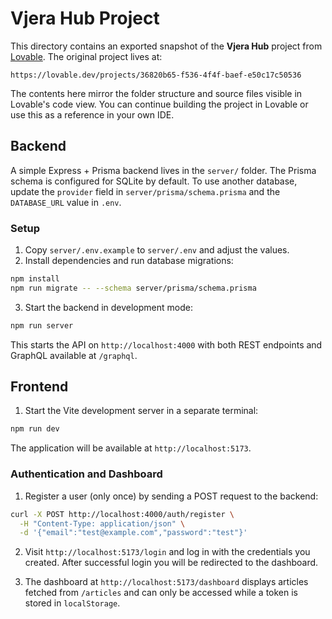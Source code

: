 # Vjera Hub Project

This directory contains an exported snapshot of the **Vjera Hub** project from [Lovable](https://lovable.dev).  The original project lives at:

```
https://lovable.dev/projects/36820b65-f536-4f4f-baef-e50c17c50536
```

The contents here mirror the folder structure and source files visible in Lovable's code view.  You can continue building the project in Lovable or use this as a reference in your own IDE.
## Backend

A simple Express + Prisma backend lives in the `server/` folder. The Prisma schema is configured for SQLite by default. To use another database, update the `provider` field in `server/prisma/schema.prisma` and the `DATABASE_URL` value in `.env`.

### Setup

1. Copy `server/.env.example` to `server/.env` and adjust the values.
2. Install dependencies and run database migrations:

```bash
npm install
npm run migrate -- --schema server/prisma/schema.prisma
```

3. Start the backend in development mode:

```bash
npm run server
```

This starts the API on `http://localhost:4000` with both REST endpoints and GraphQL available at `/graphql`.

## Frontend

1. Start the Vite development server in a separate terminal:

```bash
npm run dev
```

The application will be available at `http://localhost:5173`.

### Authentication and Dashboard

1. Register a user (only once) by sending a POST request to the backend:

```bash
curl -X POST http://localhost:4000/auth/register \
  -H "Content-Type: application/json" \
  -d '{"email":"test@example.com","password":"test"}'
```

2. Visit `http://localhost:5173/login` and log in with the credentials you created. After successful login you will be redirected to the dashboard.

3. The dashboard at `http://localhost:5173/dashboard` displays articles fetched from `/articles` and can only be accessed while a token is stored in `localStorage`.


